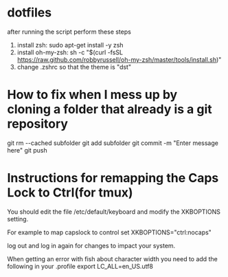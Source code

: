 # dotfiles
after running the script perform these steps
1. install zsh: sudo apt-get install -y zsh
2. install oh-my-zsh: sh -c "$(curl -fsSL https://raw.github.com/robbyrussell/oh-my-zsh/master/tools/install.sh)"
3. change .zshrc so that the theme is "dst"


# How to fix when I mess up by cloning a folder that already is a git repository
git rm --cached subfolder
git add subfolder
git commit -m "Enter message here"
git push

# Instructions for remapping the Caps Lock to Ctrl(for tmux) 
You should edit the file /etc/default/keyboard and modify the XKBOPTIONS setting.

For example to map capslock to control set XKBOPTIONS="ctrl:nocaps"

log out and log in again for changes to impact your system.

When getting an error with fish about character width you need to add the following in your .profile
	export LC_ALL=en_US.utf8


